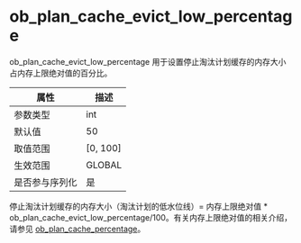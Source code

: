 # ob_plan_cache_evict_low_percentage

ob_plan_cache_evict_low_percentage 用于设置停止淘汰计划缓存的内存大小占内存上限绝对值的百分比。

| **属性**  |   **描述**   |
|---------|------------|
| 参数类型    | int        |
| 默认值     | 50         |
| 取值范围    | \[0, 100\] |
| 生效范围    | GLOBAL     |
| 是否参与序列化 | 是          |

停止淘汰计划缓存的内存大小（淘汰计划的低水位线）= 内存上限绝对值 \* ob_plan_cache_evict_low_percentage/100。有关内存上限绝对值的相关介绍，请参见 [ob_plan_cache_percentage](../300.system-variable-of-oracle-mode/8500.ob_plan_cache_percentage-of-oracle-mode.md)。
